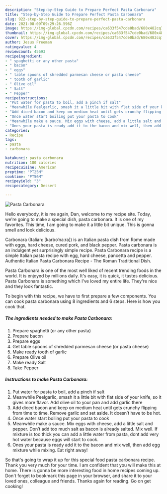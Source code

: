 ```yaml
---
description: "Step-by-Step Guide to Prepare Perfect Pasta Carbonara"
title: "Step-by-Step Guide to Prepare Perfect Pasta Carbonara"
slug: 922-step-by-step-guide-to-prepare-perfect-pasta-carbonara
date: 2021-08-09T09:29:26.596Z
image: https://img-global.cpcdn.com/recipes/ca633f547cde0bad/680x482cq70/pasta-carbonara-recipe-main-photo.jpg
thumbnail: https://img-global.cpcdn.com/recipes/ca633f547cde0bad/680x482cq70/pasta-carbonara-recipe-main-photo.jpg
cover: https://img-global.cpcdn.com/recipes/ca633f547cde0bad/680x482cq70/pasta-carbonara-recipe-main-photo.jpg
author: Jesus Freeman
ratingvalue: 4
reviewcount: 45693
recipeingredient:
- " spaghetti or any other pasta"
- " bacon"
- " eggs"
- " table spoons of shredded parmesan cheese or pasta cheese"
- " tooth of garlic"
- " Olive oil"
- " Salt"
- " Pepper"
recipeinstructions:
- "Put water for pasta to boil, add a pinch if salt"
- "Meanwhile Peelgarlic, smash it a little bit with flat side of your knife, so it gives more flavor. Add olive oil to your pan and add garlic there"
- "Add diced bacon and keep on medium heat until gets crunchy flipping from time to time. Remove garlic and set aside. It doesn’t have to be hot."
- "Once water start boiling put your pasta to cook"
- "Meanwhile make a sauce. Mix eggs with cheese, add a little salt and pepper. Don’t add too much salt as bacon is already salted. Mix well. If mixture is too thick you can add a little water from pasta, dont add very hot water because eggs will start to cook."
- "Ones your pasta is ready add it to the bacon and mix well, then add egg mixture while mixing. Eat right away!"
categories:
- Recipe
tags:
- pasta
- carbonara

katakunci: pasta carbonara 
nutrition: 180 calories
recipecuisine: American
preptime: "PT25M"
cooktime: "PT56M"
recipeyield: "3"
recipecategory: Dessert

---
```



![Pasta Carbonara](https://img-global.cpcdn.com/recipes/ca633f547cde0bad/680x482cq70/pasta-carbonara-recipe-main-photo.jpg)

Hello everybody, it is me again, Dan, welcome to my recipe site. Today, we're going to make a special dish, pasta carbonara. It is one of my favorites. This time, I am going to make it a little bit unique. This is gonna smell and look delicious.

Carbonara (Italian: [karboˈnaːra]) is an Italian pasta dish from Rome made with eggs, hard cheese, cured pork, and black pepper. Pasta carbonara is an indulgent yet surprisingly simple recipe. Pasta Carbonara recipe is a simple Italian pasta recipe with egg, hard cheese, pancetta and pepper. Authentic Italian Pasta Carbonara Recipe - The Roman Traditional Dish.

Pasta Carbonara is one of the most well liked of recent trending foods in the world. It is enjoyed by millions daily. It's easy, it is quick, it tastes delicious. Pasta Carbonara is something which I've loved my entire life. They're nice and they look fantastic.


To begin with this recipe, we have to first prepare a few components. You can cook pasta carbonara using 8 ingredients and 6 steps. Here is how you cook that.

<!--inarticleads1-->

##### The ingredients needed to make Pasta Carbonara:

1. Prepare  spaghetti (or any other pasta)
1. Prepare  bacon
1. Prepare  eggs
1. Get  table spoons of shredded parmesan cheese (or pasta cheese)
1. Make ready  tooth of garlic
1. Prepare  Olive oil
1. Make ready  Salt
1. Take  Pepper




<!--inarticleads2-->

##### Instructions to make Pasta Carbonara:

1. Put water for pasta to boil, add a pinch if salt
1. Meanwhile Peelgarlic, smash it a little bit with flat side of your knife, so it gives more flavor. Add olive oil to your pan and add garlic there
1. Add diced bacon and keep on medium heat until gets crunchy flipping from time to time. Remove garlic and set aside. It doesn’t have to be hot.
1. Once water start boiling put your pasta to cook
1. Meanwhile make a sauce. Mix eggs with cheese, add a little salt and pepper. Don’t add too much salt as bacon is already salted. Mix well. If mixture is too thick you can add a little water from pasta, dont add very hot water because eggs will start to cook.
1. Ones your pasta is ready add it to the bacon and mix well, then add egg mixture while mixing. Eat right away!




So that's going to wrap it up for this special food pasta carbonara recipe. Thank you very much for your time. I am confident that you will make this at home. There is gonna be more interesting food in home recipes coming up. Don't forget to bookmark this page in your browser, and share it to your loved ones, colleague and friends. Thanks again for reading. Go on get cooking!
